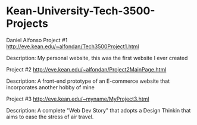 # Kean-University-Tech-3500-Projects
Daniel Alfonso
Project #1
http://eve.kean.edu/~alfondan/Tech3500Project1.html

Description: My personal website, this was the first website I ever created

Project #2
http://eve.kean.edu/~alfondan/Project2MainPage.html

Description: A front-end prototype of an E-commerce website that incorporates another hobby of mine

Project #3
http://eve.kean.edu/~myname/MyProject3.html

Description: A complete "Web Dev Story" that adopts a Design Thinkin that aims to ease the stress of air travel.  
